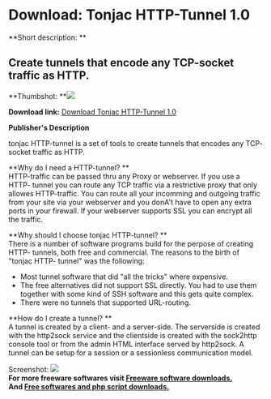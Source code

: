 # Download: Tonjac HTTP-Tunnel 1.0

**Short description: **

## Create tunnels that encode any TCP-socket traffic as HTTP.

  
**Thumbshot: **![](http://www.freewarefiles.com/screenshot/tonjachttptunnel_md.gif)   
  
**Download link:** [Download Tonjac HTTP-Tunnel 1.0](http://freesoftwares.boysofts.com/Tonjac-HTTP-Tunnel_program_23228.html)  
  

**Publisher's Description**  
  

tonjac HTTP-tunnel is a set of tools to create tunnels that encodes any TCP-
socket traffic as HTTP.

**Why do I need a HTTP-tunnel? **  
HTTP-traffic can be passed thru any Proxy or webserver. If you use a HTTP-
tunnel you can route any TCP traffic via a restrictive proxy that only allowes
HTTP-traffic. You can route all your incomming and outgoing traffic from your
site via your webserver and you donA't have to open any extra ports in your
firewall. If your webserver supports SSL you can encrypt all the traffic.

**Why should I choose tonjac HTTP-tunnel? **  
There is a number of software programs build for the perpose of creating HTTP-
tunnels, both free and commercial. The reasons to the birth of "tonjac HTTP-
tunnel" was the following:

  * Most tunnel software that did "all the tricks" where expensive. 
  * The free alternatives did not support SSL directly. You had to use them together with some kind of SSH software and this gets quite complex. 
  * There were no tunnels that supported URL-routing. 

**How do I create a tunnel? **  
A tunnel is created by a client- and a server-side. The serverside is created
with the http2sock service and the clientside is created with the sock2http
console tool or from the admin HTML interface served by http2sock. A tunnel
can be setup for a session or a sessionless communication model.

  
  
Screenshot: ![](http://www.freewarefiles.com/screenshot/tonjachttptunnel.gif)  
**For more freeware softwares visit [Freeware software downloads.](http://freesoftwares.boysofts.com/)**   
**And [Free softwares and php script downloads.](http://www.boysofts.com/)**

